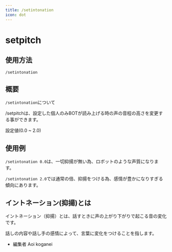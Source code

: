 ```yaml
---
title: /setintonation
icon: dot
---
```


# setpitch

## 使用方法
```
/setintonation
```

## 概要
`/setintonation`について

/setpitchは、設定した個人のみBOTが読み上げる時の声の音程の高さを変更する事ができます。

設定値(0.0 ~ 2.0)

## 使用例
`/setintonation 0.0`は、一切抑揚が無い為、ロボットのような声質になります。

`/setintonation 2.0`では通常の倍、抑揚をつける為、感情が豊かになりすぎる傾向にあります。

## イントネーション(抑揚)とは
イントネーション（抑揚）とは、話すときに声の上がり下がりで起こる音の変化です。

話しの内容や話し手の感情によって、言葉に変化をつけることを指します。

- 編集者 Aoi koganei
